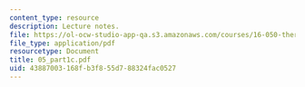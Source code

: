 ```yaml
---
content_type: resource
description: Lecture notes.
file: https://ol-ocw-studio-app-qa.s3.amazonaws.com/courses/16-050-thermal-energy-fall-2002/43887003168fb3f855d788324fac0527_05_part1c.pdf
file_type: application/pdf
resourcetype: Document
title: 05_part1c.pdf
uid: 43887003-168f-b3f8-55d7-88324fac0527
---
```

